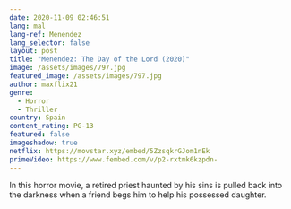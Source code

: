 ```yaml
---
date: 2020-11-09 02:46:51
lang: mal
lang-ref: Menendez
lang_selector: false
layout: post
title: "Menendez: The Day of the Lord (2020)"
image: /assets/images/797.jpg
featured_image: /assets/images/797.jpg
author: maxflix21
genre:
  - Horror
  - Thriller
country: Spain
content_rating: PG-13
featured: false
imageshadow: true
netflix: https://movstar.xyz/embed/5ZzsqkrGJom1nEk
primeVideo: https://www.fembed.com/v/p2-rxtmk6kzpdn-
---
```

In this horror movie, a retired priest haunted by his sins is pulled back into the darkness when a friend begs him to help his possessed daughter.